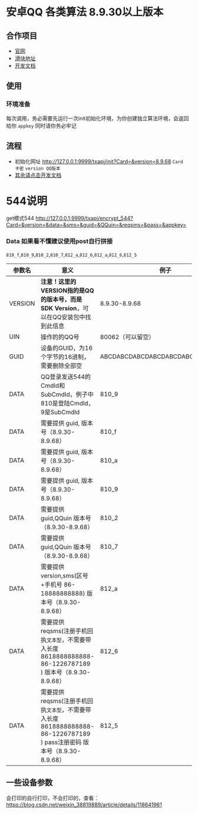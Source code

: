 # 安卓QQ 各类算法 8.9.30以上版本

## 合作项目

- [官网](https://qqxieyi.cn)
- [滑块地址](http://cr.qqxieyi.cn/register?dl=7)
- [开发文档](https://console-docs.apipost.cn/preview/5fab715e2dd2844a/5977bbc0502ddb6c)

## 使用

### 环境准备

 每次调用，务必需要先运行一次init初始化环境，为你创建独立算法环境，会返回给你  `appkey` 同时请你务必牢记


## 流程

- 初始化网址 http://127.0.0.1:9999/txapi/init?Card=&version=8.9.68  `Card    卡密`   `version QQ版本`
- [其余请点击开发文档](https://console-docs.apipost.cn/preview/5fab715e2dd2844a/5977bbc0502ddb6c)

# 544说明
get模式544 http://127.0.0.1:9999/txapi/encrypt_544?Card=&version=&data=&sms=&guid=&QQuin=&reqsms=&pass=&appkey=
### Data 如果看不懂建议使用post自行拼接
`810_f`,`810_9`,`810_2`,`810_7`,`812_a`,`812_6`,`812_a`,`812_6`,`812_5`

| 参数名      | 意义                                                                                         | 例子                               |
|----------|--------------------------------------------------------------------------------------------|----------------------------------|
| VERSION  | **注意！**这里的VERSION指的**是QQ的版本号，而是SDK Version**，可以在QQ安装包中找到此信息                                | 8.9.30-8.9.68                    
| UIN      | 操作的的QQ号                                                                                    | 80062（可以留空）                      |
| GUID     | 设备的GUID，为16个字节的16进制，需要删除全部空                                                                | ABCDABCDABCDABCDABCDABCDABCDABCD |
| DATA     | QQ登录发送544的CmdId和SubCmdId，例子中810是登陆CmdId，9是SubCmdId                                         | 810_9                            |
| DATA | 需要提供 guid,  版本号（8.9.30-8.9.68）                                                             | 810_f                            |
| DATA | 需要提供 guid,  版本号（8.9.30-8.9.68）                                                             | 810_a                            |
| DATA | 需要提供 guid,  版本号（8.9.30-8.9.68）                                                             | 810_9                            |
| DATA | 需要提供 guid,QQuin  版本号（8.9.30-8.9.68）                                                        | 810_2                            |
| DATA | 需要提供 guid,QQuin  版本号（8.9.30-8.9.68）                                                        | 810_7                            |
| DATA | 需要提供 version,sms(区号+手机号 86-18888888888)  版本号（8.9.30-8.9.68）                                | 812_a       |
| DATA | 需要提供 reqsms(注册手机回执`文本型`，不需要带入长度 8618888888888-86-1226787189 )  版本号（8.9.30-8.9.68）          | 812_6     |
| DATA | 需要提供 reqsms(注册手机回执`文本型`，不需要带入长度 8618888888888-86-1226787189 ) pass注册密码  版本号（8.9.30-8.9.68） | 812_5      |

## 一些设备参数
会打印的自行打印，不会打印的，查看：https://blog.csdn.net/weixin_38819889/article/details/118641961
